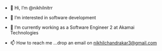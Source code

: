 - 👋 Hi, I’m @nikhilnitrr
- 👀 I’m interested in software development
- 🌱 I’m currently working as a Software Engineer 2 at Akamai Technologies

- 📫 How to reach me ...drop an email on nikhilchandrakar3@gmail.com

<!---
nikhilnitrr/nikhilnitrr is a ✨ special ✨ repository because its `README.md` (this file) appears on your GitHub profile.
You can click the Preview link to take a look at your changes.
--->
